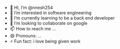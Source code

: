 - 👋 Hi, I’m @nnesh254
- 👀 I’m interested in software engineering
- 🌱 I’m currently learning to be a back end developer
- 💞️ I’m looking to collaborate on google
- 📫 How to reach me ...
- 😄 Pronouns: ...
- ⚡ Fun fact: i love being given work

<!---
nnesh254/nnesh254 is a ✨ special ✨ repository because its `README.md` (this file) appears on your GitHub profile.
You can click the Preview link to take a look at your changes.
--->
